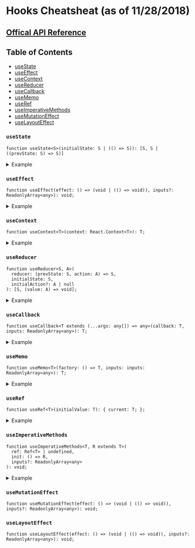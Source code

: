 # Hooks Cheatsheat (as of 11/28/2018)

## [Offical API Reference](https://reactjs.org/docs/hooks-reference.html)

## Table of Contents  
* [useState](#useState)
* [useEffect](#useEffect)
* [useContext](#useContext)
* [useReducer](#useReducer)
* [useCallback](#useCallback)
* [useMemo](#useMemo)
* [useRef](#useRef)
* [useImperativeMethods](#useImperativeMethods)
* [useMutationEffect](#useMutationEffect)
* [useLayoutEffect](#useLayoutEffect)

### `useState`

```
function useState<S>(initialState: S | (() => S)): [S, S | ((prevState: S) => S)]
```

<details>
<summary>Example</summary>

```tsx
import React, { useState } from 'react';

interface CountProps {
  initialCount: number;
}

const Counter: React.SFC<CountProps> = ({ initialCount }) => {
  const [count, setCount] = useState(initialCount);
  return (
    <>
      Count: {count}
      <button onClick={() => setCount(0)}>Reset</button>
      <button onClick={() => setCount(prevCount => prevCount + 1)}>+</button>
      <button onClick={() => setCount(prevCount => prevCount - 1)}>-</button>
    </>
  );
}
```

</details>

### `useEffect`

```
function useEffect(effect: () => (void | (() => void)), inputs?: ReadonlyArray<any>): void;
```

<details>
<summary>Example</summary>

```tsx
import React, { useEffect } from 'react';

interface MediaProps {
  query: string;
  onChange(matches: boolean): void;
}

const Media: React.SFC<MediaProps> = ({ query, onChange }) => {
  useEffect(
    () => {
      const mql = window.matchMedia(mediaQuery);
      const listener = (e: MediaQueryListEvent) => {
        onChange(e.matches);
      };
      mql.addListener(listener);
      return () => mql.removeListener(listener);
    },
    [mediaQuery, onChange]
  );

  return null;
}
```

</details>

### `useContext`

```
function useContext<T>(context: React.Context<T>): T;
```

<details>
<summary>Example</summary>

```tsx
import React, { useContext, useState } from 'react';

const AuthContext = React.createContext();

const LoginStatus: React.SFC = () => {
  const isLoggedIn = useContext(AuthContext);
  return <span>{isLoggedIn ? 'Logged In' : 'Not Logged In'}</span>
}

const App: React.SFC = ({ children }) => {
  const [isLoggedIn, setLogin] = useState(false);

  const handleLogin = useCallback(() => {
    setLogin(true);
  }, [isLoggedIn]);

  return (
    <AuthContext.Provider value={isLoggedIn}>
      <div>
        <button onClick={this.handleLogin}>Login</button>
        <LoginStatus />
        {children}
      </div>
    </AuthContext.Provider>
  );
}

```

</details>

### `useReducer`

```
function useReducer<S, A>(
  reducer: (prevState: S, action: A) => S, 
  initialState: S, 
  initialAction?: A | null
): [S, (value: A) => void];
```

<details>
<summary>Example</summary>

```tsx
import React, { useReducer } from 'react';

interface State {
  count: number;
}

interface Action {
  type: 'reset' | 'increment' | 'decrement';
}

const initialState: State = {
  count: 0
};

function reducer(state: State, action: Action) {
  switch (action.type) {
    case 'reset':
      return initialState;
    case 'increment':
      return {count: state.count + 1};
    case 'decrement':
      return {count: state.count - 1};
    default:
      return state;
  }
}

interface CounterProps {
  initialCount: number;
}

const Counter: React.SFC<CounterProps> = ({ initialCount }) => {
  const [state, dispatch] = useReducer<State, Action>(reducer, {
    count: initialCount,
  });

  return (
    <>
      Count: {state.count}
      <button onClick={() => dispatch({type: 'reset'})}>
        Reset
      </button>
      <button onClick={() => dispatch({type: 'increment'})}>+</button>
      <button onClick={() => dispatch({type: 'decrement'})}>-</button>
    </>
  );
}

```

</details>


### `useCallback`

```
function useCallback<T extends (...args: any[]) => any>(callback: T, inputs: ReadonlyArray<any>): T;
```

<details>
<summary>Example</summary>

```tsx
import React, { useCallback } from 'react';

interface CounterProps {
  currentValue: number;
  onChange(newValue: number):
}

const Counter: React.SFC<CounterProps> = ({ currentValue, onChange }) => {
  const handleIncrement = useCallback(
    () => onChange(currentValue + 1),
    [currentValue, onChange]
  );

  const handleDecrement = useCallback(
    () => onChange(currentValue - 1),
    [currentValue, onChange]
  );

  return (
    <>
      Count: {state.count}
      <button onClick={handleIncrement}>+</button>
      <button onClick={handleDecrement}>-</button>
    </>
  );
}

```

</details>

### `useMemo`

```
function useMemo<T>(factory: () => T, inputs: inputs: ReadonlyArray<any>): T;
```

<details>
<summary>Example</summary>

```tsx
import React, { useMemo } from 'react';

interface User {
  id: string;
  name: string;
}

interface UserListProps {
  users: User[];
  search: string;
}

const UserList: React.SFC<UserListProps> = ({ users, search }) => {
  const filteredUsers = useMemo(
    () => users.filter(({ name }) => name.includes(search)),
    [users, search]
  );

  return (
    <ul>
      {filteredUsers.map((user) => (
        <li key={user.id}>{user.name}</li>
      ))}
    </ul>
  );
}

```

</details>

### `useRef`

```
function useRef<T>(initialValue: T): { current: T; };
```

<details>
<summary>Example</summary>

```tsx
import React, { useRef } from 'react';

const TextInputWithFocusButton: React.SFC = () => {
  const inputEl = useRef<HTMLInputElement>(null);
  const onButtonClick = () => {
    inputEl.current.focus();
  };
  return (
    <>
      <input ref={inputEl} type="text" />
      <button onClick={onButtonClick}>Focus the input</button>
    </>
  );
}

```

</details>

### `useImperativeMethods`

```
function useImperativeMethods<T, R extends T>(
  ref: Ref<T> | undefined, 
  init: () => R, 
  inputs?: ReadonlyArray<any>
): void;
```

<details>
<summary>Example</summary>

```tsx
import React, { useRef, useImperativeMethods } from 'react';

const FancyInput = React.forwardRef((_, ref) => {
  const inputRef = useRef();
  useImperativeMethods(ref, () => ({
    focus: () => {
      inputRef.current.focus();
    }
  }));
  return <input ref={inputRef} />;
});

const Form: React.SFC = () => {
  const fancyInputRef = useRef(null);
  useEffect(
    () => {
      fancyInputRef.current.focus();
    }
  );
  return <FancyInput ref={fancyInputRef} />;
}
```

</details>

### `useMutationEffect`

```
function useMutationEffect(effect: () => (void | (() => void)), inputs?: ReadonlyArray<any>): void;
```

### `useLayoutEffect`

```
function useLayoutEffect(effect: () => (void | (() => void)), inputs?: ReadonlyArray<any>): void;
```
